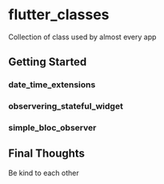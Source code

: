 # flutter_classes

Collection of class used by almost every app

## Getting Started

### date_time_extensions

### observering_stateful_widget

### simple_bloc_observer

## Final Thoughts

Be kind to each other
